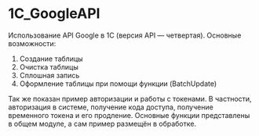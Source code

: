 # 1C_GoogleAPI
Использование API Google в 1С (версия API — четвертая). 
Основные возможности:
1. Создание таблицы
2. Очистка таблицы
3. Сплошная запись
4. Оформление таблицы при помощи функции (BatchUpdate)

Так же показан пример авторизации и работы с токенами. В частности, авторизация в системе, получение кода доступа, получение временного токена и его продление. Основные функции представлены в общем модуле, а сам пример размещён в обработке.
